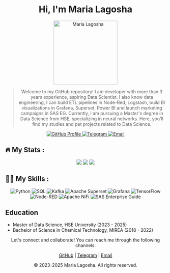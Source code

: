 <!-- Project Title -->
<h1 align="center">Hi, I'm Maria Lagosha</h1>

<!-- Project Description -->
<p align="center">
    <img src="https://sun3-21.userapi.com/s/v1/ig2/slSblj2_tVTs8RdaCohxlgUgPqAEKxGRzqMA9UWV4GoaF_-i1agbo1jZh-esICJ0TqzMmlk_0KsB2_mkNhbymG8k.jpg?size=200x200&quality=95&crop=245,345,1396,1396&ava=1" alt="Maria Lagosha" width="200" height="200">
</p>
<blockquote>
    <p align="center">
        Welcome to my GitHub repository! I am developer with more than 3 years experience, aspiring Data Scientist. I also know data engineering, I can build ETL pipelines in Node-Red, Logstash, build BI visualizations in Grafana, Superset, Power BI and launch marketing campaigns in SAS EG. Currently, I am pursuing a Master's degree in Data Science from HSE, specializing in neural networks. Here, you'll find my studies and pet projects related to Data Science.
    </p>
    
</blockquote>

<!-- Badges -->
<p align="center">
    <a href="https://github.com/himarygr">
        <img alt="GitHub Profile" src="https://img.shields.io/badge/GitHub-himarygr-blue?style=flat-square&logo=github">
    </a>
    <a href="https://t.me/hi_marygr">
        <img alt="Telegram" src="https://img.shields.io/badge/Telegram-hi__marygr-blue?style=flat-square&logo=telegram">
    </a>
    <a href="mailto:lilley@ya.ru">
        <img alt="Email" src="https://img.shields.io/badge/Email-lilley%40ya.ru-red?style=flat-square&logo=gmail">
    </a>
</p>

## :fire: My Stats :
<div id = "stat" align = "center">
    <img src = "http://github-profile-summary-cards.vercel.app/api/cards/profile-details?username=himarygr&theme=default"/>
    <img src = "http://github-profile-summary-cards.vercel.app/api/cards/most-commit-language?username=himarygr&theme=default"/>
    <img src = "http://github-profile-summary-cards.vercel.app/api/cards/stats?username=himarygr&theme=default"/>
</div>

<!-- Skills -->
## :woman_technologist: My Skills :
<p align="center">
    <img alt="Python" src="https://img.shields.io/badge/Python-%233776AB.svg?style=flat-square&logo=python&logoColor=white">
    <img alt="SQL" src="https://img.shields.io/badge/SQL-%2300758F.svg?style=flat-square&logo=amazon%20aws&logoColor=white">
    <img alt="Kafka" src="https://img.shields.io/badge/Apache%20Kafka-%23000000.svg?style=flat-square&logo=apache%20kafka&logoColor=white">
    <img alt="Apache Superset" src="https://img.shields.io/badge/Apache%20Superset-%23F52A33.svg?style=flat-square&logo=apache%20superset&logoColor=white">
    <img alt="Grafana" src="https://img.shields.io/badge/Grafana-%23F46800.svg?style=flat-square&logo=grafana&logoColor=white">
    <img alt="TensorFlow" src="https://img.shields.io/badge/TensorFlow-%23FF6F00.svg?style=flat-square&logo=tensorflow&logoColor=white">
    <img alt="Node-RED" src="https://img.shields.io/badge/Node--RED-%230C1117.svg?style=flat-square&logo=node-red&logoColor=white">
    <img alt="Apache NiFi" src="https://img.shields.io/badge/Apache%20NiFi-%23DD4814.svg?style=flat-square&logo=apache%20nifi&logoColor=white">
    <img alt="SAS Enterprise Guide" src="https://img.shields.io/badge/SAS%20Enterprise%20Guide-%230070C0.svg?style=flat-square&logo=sas&logoColor=white">
</p>


<!-- Education -->
## Education
- Master of Data Science, HSE University (2023 - 2025)
- Bachelor of Science in Chemical Technology, MIREA (2018 - 2022)

<!-- Contact -->
<p align="center">
    Let's connect and collaborate! You can reach me through the following channels:
</p>
<p align="center">
    <a href="https://github.com/himarygr">GitHub</a> |
    <a href="https://t.me/hi_marygr">Telegram</a> |
    <a href="mailto:lilley@ya.ru">Email</a>
</p>

<!-- Footer -->
<p align="center">
    &copy; 2023-2025 Maria Lagosha. All rights reserved.
</p>
